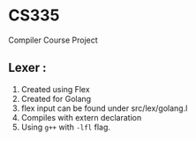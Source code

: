 # CS335
Compiler Course Project
## Lexer : 
1. Created using Flex 
2. Created for Golang
3. flex input can be found under src/lex/golang.l
4. Compiles with extern declaration
5. Using ``` g++ ``` with ``` -lfl ``` flag. 
